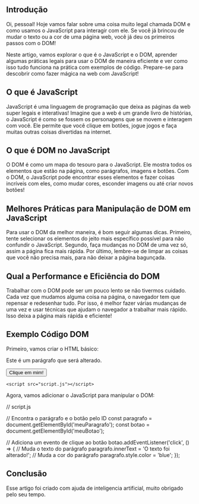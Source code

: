 ## Introdução
Oi, pessoal! Hoje vamos falar sobre uma coisa muito legal chamada DOM e como usamos o JavaScript para interagir com ele. Se você já brincou de mudar o texto ou a cor de uma página web, você já deu os primeiros passos com o DOM!

Neste artigo, vamos explorar o que é o JavaScript e o DOM, aprender algumas práticas legais para usar o DOM de maneira eficiente e ver como isso tudo funciona na prática com exemplos de código. Prepare-se para descobrir como fazer mágica na web com JavaScript!

## O que é JavaScript
JavaScript é uma linguagem de programação que deixa as páginas da web super legais e interativas! Imagine que a web é um grande livro de histórias, o JavaScript é como se fossem os personagens que se movem e interagem com você. Ele permite que você clique em botões, jogue jogos e faça muitas outras coisas divertidas na internet.

## O que é DOM no JavaScript
O DOM é como um mapa do tesouro para o JavaScript. Ele mostra todos os elementos que estão na página, como parágrafos, imagens e botões. Com o DOM, o JavaScript pode encontrar esses elementos e fazer coisas incríveis com eles, como mudar cores, esconder imagens ou até criar novos botões!

## Melhores Práticas para Manipulação de DOM em JavaScript
Para usar o DOM da melhor maneira, é bom seguir algumas dicas. Primeiro, tente selecionar os elementos do jeito mais específico possível para não confundir o JavaScript. Segundo, faça mudanças no DOM de uma vez só, assim a página fica mais rápida. Por último, lembre-se de limpar as coisas que você não precisa mais, para não deixar a página bagunçada.

## Qual a Performance e Eficiência do DOM
Trabalhar com o DOM pode ser um pouco lento se não tivermos cuidado. Cada vez que mudamos alguma coisa na página, o navegador tem que repensar e redesenhar tudo. Por isso, é melhor fazer várias mudanças de uma vez e usar técnicas que ajudam o navegador a trabalhar mais rápido. Isso deixa a página mais rápida e eficiente!

## Exemplo Código DOM
Primeiro, vamos criar o HTML básico:

<!DOCTYPE html>
<html lang="pt-BR">
<head>
    <meta charset="UTF-8">
    <meta name="viewport" content="width=device-width, initial-scale=1.0">
    <title>Exemplo DOM</title>
</head>
<body>
    <p id="meuParagrafo">Este é um parágrafo que será alterado.</p>
    <button id="meuBotao">Clique em mim!</button>

    <script src="script.js"></script>
</body>
</html>

Agora, vamos adicionar o JavaScript para manipular o DOM:


// script.js

// Encontra o parágrafo e o botão pelo ID
const paragrafo = document.getElementById('meuParagrafo');
const botao = document.getElementById('meuBotao');

// Adiciona um evento de clique ao botão
botao.addEventListener('click', () => {
  // Muda o texto do parágrafo
  paragrafo.innerText = 'O texto foi alterado!';
  // Muda a cor do parágrafo
  paragrafo.style.color = 'blue';
});

## Conclusão 
Esse artigo foi criado com ajuda de inteligencia artificial, muito obrigado pelo seu tempo.